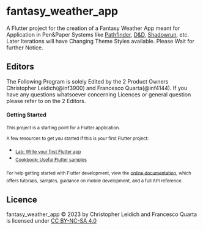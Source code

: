 # fantasy_weather_app

A Flutter project for the creation of a Fantasy Weather App meant for Application in Pen&Paper Systems like 
[Pathfinder](https://paizo.com/pathfinder), [D&D](https://en.wikipedia.org/wiki/Dungeons_%26_Dragons), [Shadowrun](https://pegasus.de/shadowrun), etc.
Later Iterations will have Changing Theme Styles available. Please Wait for further Notice.

## Editors
The Following Program is solely Edited by the 2 Product Owners Christopher Leidich(@inf3900) and Francesco Quarta(@inf4144). 
If you have any questions whatsoever concerning Licences or general question please refer to on the 2 Editors.

#### Getting Started

<sub>This project is a starting point for a Flutter application.</sub>

<sub>A few resources to get you started if this is your first Flutter project:</sub>

- <sub>[Lab: Write your first Flutter app](https://docs.flutter.dev/get-started/codelab)</sub>
- <sub>[Cookbook: Useful Flutter samples](https://docs.flutter.dev/cookbook)</sub>

<sub>For help getting started with Flutter development, view the</sub>
<sub>[online documentation](https://docs.flutter.dev/), which offers tutorials,</sub>
<sub>samples, guidance on mobile development, and a full API reference.</sub>

## Licence

fantasy_weather_app © 2023 by Christopher Leidich and Francesco Quarta is licensed under [CC BY-NC-SA 4.0](http://creativecommons.org/licenses/by-nc-sa/4.0/)